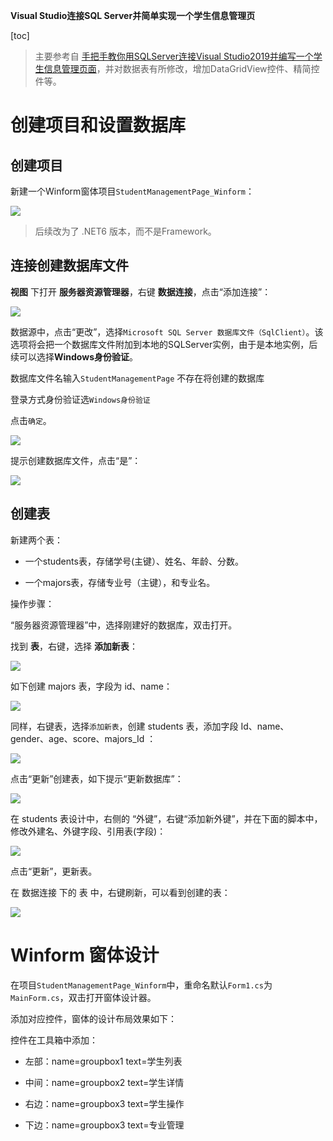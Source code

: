 **Visual Studio连接SQL Server并简单实现一个学生信息管理页**

[toc]

> 主要参考自 [手把手教你用SQLServer连接Visual Studio2019并编写一个学生信息管理页面](https://blog.csdn.net/weixin_45906196/article/details/121423491)，并对数据表有所修改，增加DataGridView控件、精简控件等。

# 创建项目和设置数据库

## 创建项目

新建一个Winform窗体项目`StudentManagementPage_Winform`：

![](img/20230206095159.png)  

> 后续改为了 .NET6 版本，而不是Framework。

## 连接创建数据库文件

**视图** 下打开 **服务器资源管理器**，右键 **数据连接**，点击“添加连接”：

![](img/20230205231327.png)  

数据源中，点击“更改”，选择`Microsoft SQL Server 数据库文件（SqlClient）`。该选项将会把一个数据库文件附加到本地的SQLServer实例，由于是本地实例，后续可以选择**Windows身份验证**。

数据库文件名输入`StudentManagementPage` 不存在将创建的数据库

登录方式身份验证选`Windows身份验证`

点击`确定`。

![](img/20230206100039.png)  

提示创建数据库文件，点击“是”：

![](img/20230206100425.png)  

## 创建表

新建两个表：

- 一个students表，存储学号(主键）、姓名、年龄、分数。

- 一个majors表，存储专业号（主键），和专业名。

操作步骤：

“服务器资源管理器”中，选择刚建好的数据库，双击打开。

找到 **表**，右键，选择 **添加新表**：

![](img/20230206101226.png)  

如下创建 majors 表，字段为 id、name：

![](img/20230206102442.png)  

同样，右键表，选择`添加新表`，创建 students 表，添加字段 Id、name、gender、age、score、majors_Id ：

![](img/20230206103338.png)  

点击“更新”创建表，如下提示“更新数据库”：

![](img/20230206102745.png)  

在 students 表设计中，右侧的 “外键”，右键“添加新外键”，并在下面的脚本中，修改外建名、外键字段、引用表(字段)： 

![](img/20230206103250.png)  

点击“更新”，更新表。

在 数据连接 下的 表 中，右键刷新，可以看到创建的表：

![](img/20230206103650.png)  


# Winform 窗体设计

在项目`StudentManagementPage_Winform`中，重命名默认`Form1.cs`为`MainForm.cs`，双击打开窗体设计器。

添加对应控件，窗体的设计布局效果如下：



控件在工具箱中添加：

- 左部：name=groupbox1 text=学生列表

- 中间：name=groupbox2 text=学生详情

- 右边：name=groupbox3 text=学生操作

- 下边：name=groupbox3 text=专业管理


